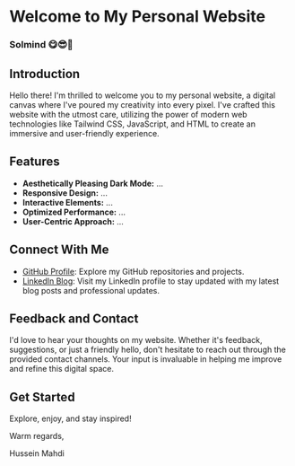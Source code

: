 # Welcome to My Personal Website

### Solmind 😋😎🤩
## Introduction

Hello there! I'm thrilled to welcome you to my personal website, a digital canvas where I've poured my creativity into every pixel. I've crafted this website with the utmost care, utilizing the power of modern web technologies like Tailwind CSS, JavaScript, and HTML to create an immersive and user-friendly experience.

## Features

- **Aesthetically Pleasing Dark Mode:** ...
- **Responsive Design:** ...
- **Interactive Elements:** ...
- **Optimized Performance:** ...
- **User-Centric Approach:** ...

 
## Connect With Me

- [GitHub Profile](https://github.com/Hu8MA?tab=repositories): Explore my GitHub repositories and projects.
- [LinkedIn Blog](https://www.linkedin.com/in/hussein16mahdi/): Visit my LinkedIn profile to stay updated with my latest blog posts and professional updates.

## Feedback and Contact

I'd love to hear your thoughts on my website. Whether it's feedback, suggestions, or just a friendly hello, don't hesitate to reach out through the provided contact channels. Your input is invaluable in helping me improve and refine this digital space.

## Get Started

 
Explore, enjoy, and stay inspired!

Warm regards,

Hussein Mahdi
